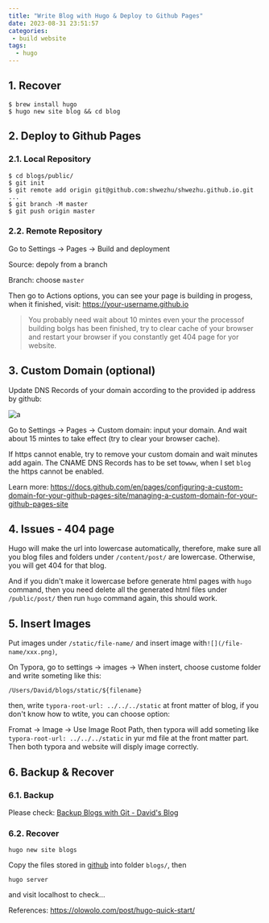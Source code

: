 ```yaml
---
title: "Write Blog with Hugo & Deploy to Github Pages"
date: 2023-08-31 23:51:57
categories:
 - build website
tags:
  - hugo
---
```


## 1. Recover

```shell
$ brew install hugo
$ hugo new site blog && cd blog
```

## 2. Deploy to Github Pages

### 2.1. Local Repository

```shell
$ cd blogs/public/
$ git init
$ git remote add origin git@github.com:shwezhu/shwezhu.github.io.git
...
$ git branch -M master
$ git push origin master
```

### 2.2. Remote Repository

Go to Settings -> Pages -> Build and deployment

Source: depoly from a branch

Branch: choose `master`

Then go to Actions options, you can see your page is building in progess, when it finished, visit: https://your-username.github.io

> You probably need wait about 10 mintes even your the processof building bolgs has been finished, try to clear cache of your browser and restart your browser if you constantly get 404 page for yor website. 

## 3. Custom Domain (optional)

Update DNS Records of your domain according to the provided ip address by github:

![a](/004-hugo/a.png)

Go to Settings -> Pages -> Custom domain: input your domain. And wait about 15 mintes to take effect (try to clear your browser cache). 

If https cannot enable, try to remove your custom domain and wait minutes add again. The CNAME DNS Records has to be set to`www`, when I set `blog` the https cannot be enabled. 

Learn more: https://docs.github.com/en/pages/configuring-a-custom-domain-for-your-github-pages-site/managing-a-custom-domain-for-your-github-pages-site

## 4. Issues - 404 page

Hugo will make the url into lowercase automatically, therefore, make sure all you blog files and folders under `/content/post/` are lowercase. Otherwise, you will get 404 for that blog. 

And if you didn't make it lowercase before generate html pages with `hugo` command, then you need delete all the generated html files under `/public/post/` then run `hugo` command again, this should work. 

## 5. Insert Images

Put images under `/static/file-name/` and insert image with`![](/file-name/xxx.png)`, 

On Typora, go to settings -> images -> When instert, choose custome folder and write someting like this:

```shell
/Users/David/blogs/static/${filename}
```

then, write `typora-root-url: ../../../static` at front matter of blog, if you don't know how to wtite, you can choose option: 

Fromat -> Image -> Use Image Root Path, then typora will add someting like `typora-root-url: ../../../static` in yur md file at the front matter part. Then both typora and website will disply image correctly. 

## 6. Backup & Recover

### 6.1. Backup

Please check: [Backup Blogs with Git - David's Blog](https://shaowenzhu.top/post/git/practice/003-blog-backup/)

### 6.2. Recover

```shell
hugo new site blogs
```

Copy the files stored in [github](https://github.com/shwezhu/shwezhu.github.io) into folder `blogs/`, then

```shell
hugo server
```

and visit localhost to check...

References: https://olowolo.com/post/hugo-quick-start/

